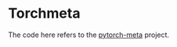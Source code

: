 # Torchmeta

The code here refers to the [pytorch-meta](https://github.com/tristandeleu/pytorch-meta) project.